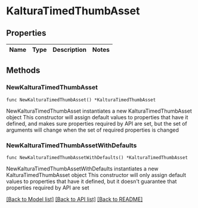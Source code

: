 # KalturaTimedThumbAsset

## Properties

Name | Type | Description | Notes
------------ | ------------- | ------------- | -------------

## Methods

### NewKalturaTimedThumbAsset

`func NewKalturaTimedThumbAsset() *KalturaTimedThumbAsset`

NewKalturaTimedThumbAsset instantiates a new KalturaTimedThumbAsset object
This constructor will assign default values to properties that have it defined,
and makes sure properties required by API are set, but the set of arguments
will change when the set of required properties is changed

### NewKalturaTimedThumbAssetWithDefaults

`func NewKalturaTimedThumbAssetWithDefaults() *KalturaTimedThumbAsset`

NewKalturaTimedThumbAssetWithDefaults instantiates a new KalturaTimedThumbAsset object
This constructor will only assign default values to properties that have it defined,
but it doesn't guarantee that properties required by API are set


[[Back to Model list]](../README.md#documentation-for-models) [[Back to API list]](../README.md#documentation-for-api-endpoints) [[Back to README]](../README.md)


